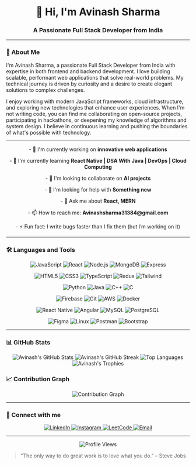 # <div align="center">👋 Hi, I'm Avinash Sharma</div>

<div align="center">
  <h3>A Passionate Full Stack Developer from India</h3>
</div>

---

### 🚀 About Me

I'm Avinash Sharma, a passionate Full Stack Developer from India with expertise in both frontend and backend development. I love building scalable, performant web applications that solve real-world problems. My technical journey is driven by curiosity and a desire to create elegant solutions to complex challenges.

I enjoy working with modern JavaScript frameworks, cloud infrastructure, and exploring new technologies that enhance user experiences. When I'm not writing code, you can find me collaborating on open-source projects, participating in hackathons, or deepening my knowledge of algorithms and system design. I believe in continuous learning and pushing the boundaries of what's possible with technology.

---

<div align="center">
  <p>- 🔭 I'm currently working on <strong>innovative web applications</strong></p>
  <p>- 🌱 I'm currently learning <strong>React Native | DSA With Java | DevOps | Cloud Computing</strong></p>
  <p>- 👯 I'm looking to collaborate on <strong>AI projects</strong></p>
  <p>- 🤝 I'm looking for help with <strong>Something new</strong></p>
  <p>- 💬 Ask me about <strong>React, MERN</strong></p>
  <p>- 📫 How to reach me: <strong>Avinashsharma31384@gmail.com</strong></p>
  <p>- ⚡ Fun fact: I write bugs faster than I fix them (but I’m working on it)</strong></p>
</div>

---

### 🛠️ Languages and Tools

<div align="center">
  
  ![JavaScript](https://img.shields.io/badge/-JavaScript-F7DF1E?style=for-the-badge&logo=javascript&logoColor=black)
  ![React](https://img.shields.io/badge/-React-61DAFB?style=for-the-badge&logo=react&logoColor=black)
  ![Node.js](https://img.shields.io/badge/-Node.js-339933?style=for-the-badge&logo=node.js&logoColor=white)
  ![MongoDB](https://img.shields.io/badge/-MongoDB-47A248?style=for-the-badge&logo=mongodb&logoColor=white)
  ![Express](https://img.shields.io/badge/-Express-000000?style=for-the-badge&logo=express&logoColor=white)
  
  ![HTML5](https://img.shields.io/badge/-HTML5-E34F26?style=for-the-badge&logo=html5&logoColor=white)
  ![CSS3](https://img.shields.io/badge/-CSS3-1572B6?style=for-the-badge&logo=css3&logoColor=white)
  ![TypeScript](https://img.shields.io/badge/-TypeScript-3178C6?style=for-the-badge&logo=typescript&logoColor=white)
  ![Redux](https://img.shields.io/badge/-Redux-764ABC?style=for-the-badge&logo=redux&logoColor=white)
  ![Tailwind](https://img.shields.io/badge/-Tailwind-38B2AC?style=for-the-badge&logo=tailwind-css&logoColor=white)
  
  ![Python](https://img.shields.io/badge/-Python-3776AB?style=for-the-badge&logo=python&logoColor=white)
  ![Java](https://img.shields.io/badge/-Java-007396?style=for-the-badge&logo=java&logoColor=white)
  ![C++](https://img.shields.io/badge/-C++-00599C?style=for-the-badge&logo=c%2B%2B&logoColor=white)
  ![C](https://img.shields.io/badge/-C-A8B9CC?style=for-the-badge&logo=c&logoColor=black)
  
  ![Firebase
](https://img.shields.io/badge/-Firebase-FFCA28?style=for-the-badge&logo=firebase&logoColor=black)
  ![Git](https://img.shields.io/badge/-Git-F05032?style=for-the-badge&logo=git&logoColor=white)
  ![AWS](https://img.shields.io/badge/-AWS-232F3E?style=for-the-badge&logo=amazon-aws&logoColor=white)
  ![Docker](https://img.shields.io/badge/-Docker-2496ED?style=for-the-badge&logo=docker&logoColor=white)
  
  ![React Native](https://img.shields.io/badge/-React_Native-61DAFB?style=for-the-badge&logo=react&logoColor=black)
  ![Angular](https://img.shields.io/badge/-Angular-DD0031?style=for-the-badge&logo=angular&logoColor=white)
  ![MySQL](https://img.shields.io/badge/-MySQL-4479A1?style=for-the-badge&logo=mysql&logoColor=white)
  ![PostgreSQL](https://img.shields.io/badge/-PostgreSQL-336791?style=for-the-badge&logo=postgresql&logoColor=white)
  
  ![Figma](https://img.shields.io/badge/-Figma-F24E1E?style=for-the-badge&logo=figma&logoColor=white)
  ![Linux](https://img.shields.io/badge/-Linux-FCC624?style=for-the-badge&logo=linux&logoColor=black)
  ![Postman](https://img.shields.io/badge/-Postman-FF6C37?style=for-the-badge&logo=postman&logoColor=white)
  ![Bootstrap](https://img.shields.io/badge/-Bootstrap-7952B3?style=for-the-badge&logo=bootstrap&logoColor=white)

</div>

---

### 📊 GitHub Stats

<div align="center">
  <img src="https://github-readme-stats.vercel.app/api?username=Avinashsharma01&show_icons=true&theme=radical" alt="Avinash's GitHub Stats" />
  
  <img src="https://github-readme-streak-stats.herokuapp.com/?user=Avinashsharma01&theme=radical" alt="Avinash's GitHub Streak" />
  
  <img src="https://github-readme-stats.vercel.app/api/top-langs/?username=Avinashsharma01&layout=compact&theme=radical" alt="Top Languages" />
  
  <img src="https://github-profile-trophy.vercel.app/?username=Avinashsharma01&theme=radical&row=1" alt="Avinash's Trophies" />
</div>

### 📈 Contribution Graph

<div align="center">
<!--   <img src="https://activity-graph.herokuapp.com/graph?username=Avinashsharma01&theme=react-dark" alt="Contribution Graph" /> -->
  <img src="https://github-readme-activity-graph.vercel.app/graph?username=Avinashsharma01&theme=react-dark" alt="Contribution Graph" />

</div>

---

### 🔗 Connect with me

<div align="center">
  <a href="https://linkedin.com/in/avinash-sharma-1a4251244/" target="_blank">
    <img src="https://img.shields.io/badge/-LinkedIn-0077B5?style=for-the-badge&logo=linkedin&logoColor=white" alt="LinkedIn"/>
  </a>
  <a href="https://instagram.com/avinash_sharma01010/" target="_blank">
    <img src="https://img.shields.io/badge/-Instagram-E4405F?style=for-the-badge&logo=instagram&logoColor=white" alt="Instagram"/>
  </a>
  <a href="https://www.leetcode.com/avinash_sharma01010/" target="_blank">
    <img src="https://img.shields.io/badge/-LeetCode-FFA116?style=for-the-badge&logo=leetcode&logoColor=black" alt="LeetCode"/>
  </a>
  <a href="mailto:Avinashsharma31384@gmail.com">
    <img src="https://img.shields.io/badge/-Email-D14836?style=for-the-badge&logo=gmail&logoColor=white" alt="Email"/>
  </a>
</div>

---

<div align="center">
  <img src="https://komarev.com/ghpvc/?username=Avinashsharma01&color=blueviolet&style=for-the-badge" alt="Profile Views" />
</div>

> "The only way to do great work is to love what you do." – Steve Jobs
